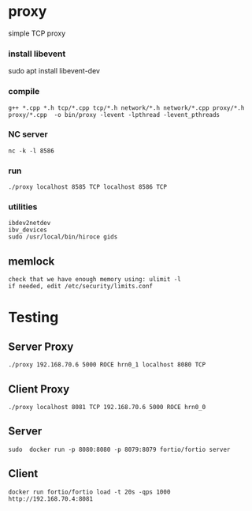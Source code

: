 # proxy

simple TCP proxy

### install libevent
sudo apt install libevent-dev


### compile
    g++ *.cpp *.h tcp/*.cpp tcp/*.h network/*.h network/*.cpp proxy/*.h proxy/*.cpp  -o bin/proxy -levent -lpthread -levent_pthreads


### NC server
    nc -k -l 8586


### run
    ./proxy localhost 8585 TCP localhost 8586 TCP



### utilities

    ibdev2netdev
    ibv_devices
    sudo /usr/local/bin/hiroce gids


## memlock
    check that we have enough memory using: ulimit -l
    if needed, edit /etc/security/limits.conf


# Testing

## Server Proxy
    ./proxy 192.168.70.6 5000 ROCE hrn0_1 localhost 8080 TCP

## Client Proxy
    ./proxy localhost 8081 TCP 192.168.70.6 5000 ROCE hrn0_0


## Server
    sudo  docker run -p 8080:8080 -p 8079:8079 fortio/fortio server

## Client
    docker run fortio/fortio load -t 20s -qps 1000 http://192.168.70.4:8081
